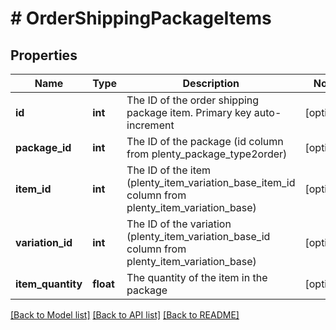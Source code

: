 # # OrderShippingPackageItems

## Properties

Name | Type | Description | Notes
------------ | ------------- | ------------- | -------------
**id** | **int** | The ID of the order shipping package item. Primary key auto-increment | [optional]
**package_id** | **int** | The ID of the package (id column from plenty_package_type2order) | [optional]
**item_id** | **int** | The ID of the item (plenty_item_variation_base_item_id column from plenty_item_variation_base) | [optional]
**variation_id** | **int** | The ID of the variation (plenty_item_variation_base_id column from plenty_item_variation_base) | [optional]
**item_quantity** | **float** | The quantity of the item in the package | [optional]

[[Back to Model list]](../../README.md#models) [[Back to API list]](../../README.md#endpoints) [[Back to README]](../../README.md)
